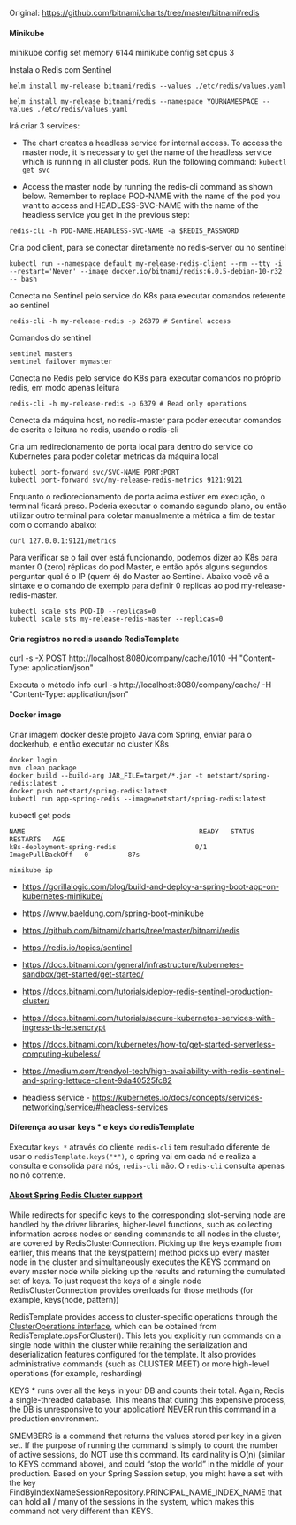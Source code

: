 Original: https://github.com/bitnami/charts/tree/master/bitnami/redis


#### Minikube
minikube config set memory 6144
minikube config set cpus 3

Instala o Redis com Sentinel


```
helm install my-release bitnami/redis --values ./etc/redis/values.yaml

helm install my-release bitnami/redis --namespace YOURNAMESPACE --values ./etc/redis/values.yaml

```

Irá criar 3 services:

- The chart creates a headless service for internal access. To access the master node, it is necessary to get the name of the headless service which is running in all cluster pods. Run the following command: `kubectl get svc`

- Access the master node by running the redis-cli command as shown below. Remember to replace POD-NAME with the name of the pod you want to access and HEADLESS-SVC-NAME with the name of the headless service you get in the previous step:

`redis-cli -h POD-NAME.HEADLESS-SVC-NAME -a $REDIS_PASSWORD`


Cria pod client, para se conectar diretamente no redis-server ou no sentinel

```
kubectl run --namespace default my-release-redis-client --rm --tty -i --restart='Never' --image docker.io/bitnami/redis:6.0.5-debian-10-r32 -- bash
```


Conecta no Sentinel pelo service do K8s para executar comandos referente ao sentinel

```
redis-cli -h my-release-redis -p 26379 # Sentinel access
```

Comandos do sentinel

```
sentinel masters
sentinel failover mymaster
```

Conecta no Redis pelo service do K8s para executar comandos no próprio redis, em modo apenas leitura

```
redis-cli -h my-release-redis -p 6379 # Read only operations
```


Conecta da máquina host, no redis-master para poder executar comandos de escrita e leitura no redis, usando o redis-cli


Cria um redirecionamento de porta local para dentro do service do Kubernetes para poder coletar metricas da máquina local

```
kubectl port-forward svc/SVC-NAME PORT:PORT
kubectl port-forward svc/my-release-redis-metrics 9121:9121
```

Enquanto o rediorecionamento de porta acima estiver em execução, o terminal ficará preso. Poderia executar o comando segundo plano, ou então utilizar outro terminal para coletar manualmente a métrica a fim de testar com o comando abaixo:

```
curl 127.0.0.1:9121/metrics
```


Para verificar se o fail over está funcionando, podemos dizer ao K8s para manter 0 (zero) réplicas do pod Master, e então após alguns segundos perguntar qual é o IP (quem é) do Master ao Sentinel. Abaixo você vê a sintaxe e o comando de exemplo para definir 0 replicas ao pod my-release-redis-master.

```
kubectl scale sts POD-ID --replicas=0
kubectl scale sts my-release-redis-master --replicas=0
```





#### Cria registros no redis usando RedisTemplate

curl -s -X POST http://localhost:8080/company/cache/1010 -H "Content-Type: application/json"

Executa o método info
curl -s http://localhost:8080/company/cache/ -H "Content-Type: application/json"

#### Docker image 

Criar imagem docker deste projeto Java com Spring, enviar para o dockerhub, e então executar no cluster K8s


```
docker login
mvn clean package
docker build --build-arg JAR_FILE=target/*.jar -t netstart/spring-redis:latest .
docker push netstart/spring-redis:latest
kubectl run app-spring-redis --image=netstart/spring-redis:latest
```


kubectl get pods

```
NAME                                            READY   STATUS             RESTARTS   AGE
k8s-deployment-spring-redis                    0/1     ImagePullBackOff   0          87s
```

```
minikube ip
``` 


- https://gorillalogic.com/blog/build-and-deploy-a-spring-boot-app-on-kubernetes-minikube/
- https://www.baeldung.com/spring-boot-minikube

- https://github.com/bitnami/charts/tree/master/bitnami/redis
- https://redis.io/topics/sentinel
- https://docs.bitnami.com/general/infrastructure/kubernetes-sandbox/get-started/get-started/
- https://docs.bitnami.com/tutorials/deploy-redis-sentinel-production-cluster/

- https://docs.bitnami.com/tutorials/secure-kubernetes-services-with-ingress-tls-letsencrypt
- https://docs.bitnami.com/kubernetes/how-to/get-started-serverless-computing-kubeless/

- https://medium.com/trendyol-tech/high-availability-with-redis-sentinel-and-spring-lettuce-client-9da40525fc82

- headless service - https://kubernetes.io/docs/concepts/services-networking/service/#headless-services


#### Diferença ao usar keys * e keys do redisTemplate

Executar `keys *` através do cliente `redis-cli` tem resultado diferente de usar o `redisTemplate.keys("*")`, o spring vai em cada nó e realiza a consulta e consolida para nós, `redis-cli` não. O `redis-cli` consulta apenas no nó corrente. 


#### [About Spring Redis Cluster support](https://docs.spring.io/spring-data/data-redis/docs/current/reference/html/#cluster)

While redirects for specific keys to the corresponding slot-serving node are handled by the driver libraries, higher-level functions, such as collecting information across nodes or sending commands to all nodes in the cluster, are covered by RedisClusterConnection. Picking up the keys example from earlier, this means that the keys(pattern) method picks up every master node in the cluster and simultaneously executes the KEYS command on every master node while picking up the results and returning the cumulated set of keys. To just request the keys of a single node RedisClusterConnection provides overloads for those methods (for example, keys(node, pattern))


RedisTemplate provides access to cluster-specific operations through the [ClusterOperations interface](https://docs.spring.io/spring-data/data-redis/docs/current/reference/html/#cluster.redistemplate), which can be obtained from RedisTemplate.opsForCluster(). This lets you explicitly run commands on a single node within the cluster while retaining the serialization and deserialization features configured for the template. It also provides administrative commands (such as CLUSTER MEET) or more high-level operations (for example, resharding)

KEYS * runs over all the keys in your DB and counts their total. Again, Redis a single-threaded database. This means that during this expensive process, the DB is unresponsive to your application! NEVER run this command in a production environment.

SMEMBERS is a command that returns the values stored per key in a given set. If the purpose of running the command is simply to count the number of active sessions, do NOT use this command. Its cardinality is O(n) (similar to KEYS command above), and could “stop the world” in the middle of your production. Based on your Spring Session setup, you might have a set with the key FindByIndexNameSessionRepository.PRINCIPAL_NAME_INDEX_NAME that can hold all / many of the sessions in the system, which makes this command not very different than KEYS.


